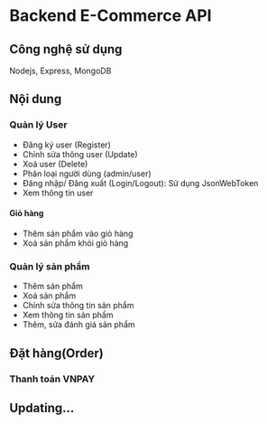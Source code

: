 # Backend E-Commerce API
## Công nghệ sử dụng
  Nodejs, Express, MongoDB
## Nội dung
### Quản lý User
  * Đăng ký user (Register)  
  * Chỉnh sửa thông user (Update)  
  * Xoá user (Delete)  
  * Phân loại người dùng (admin/user)  
  * Đăng nhập/ Đăng xuất (Login/Logout): Sử dụng JsonWebToken  
  * Xem thông tin user  
#### Giỏ hàng
  * Thêm sản phẩm vào giỏ hàng  
  * Xoá sản phẩm khỏi giỏ hàng 
### Quản lý sản phẩm
  * Thêm sản phẩm  
  * Xoá sản phẩm  
  * Chỉnh sửa thông tin sản phẩm  
  * Xem thông tin sản phẩm  
  * Thêm, sửa đánh giá sản phẩm
## Đặt hàng(Order)
### Thanh toán VNPAY
## Updating...
